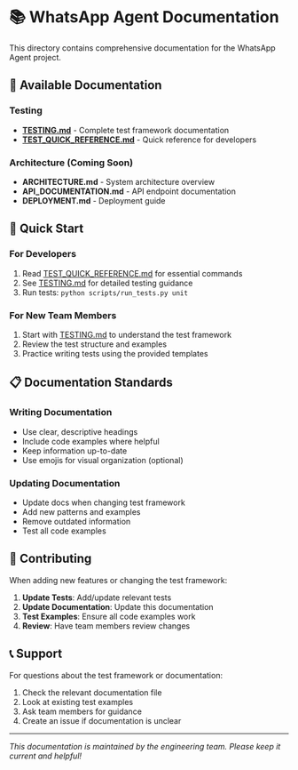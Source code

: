 # 📚 WhatsApp Agent Documentation

This directory contains comprehensive documentation for the WhatsApp Agent project.

## 📖 Available Documentation

### Testing
- **[TESTING.md](./TESTING.md)** - Complete test framework documentation
- **[TEST_QUICK_REFERENCE.md](./TEST_QUICK_REFERENCE.md)** - Quick reference for developers

### Architecture (Coming Soon)
- **ARCHITECTURE.md** - System architecture overview
- **API_DOCUMENTATION.md** - API endpoint documentation
- **DEPLOYMENT.md** - Deployment guide

## 🚀 Quick Start

### For Developers
1. Read [TEST_QUICK_REFERENCE.md](./TEST_QUICK_REFERENCE.md) for essential commands
2. See [TESTING.md](./TESTING.md) for detailed testing guidance
3. Run tests: `python scripts/run_tests.py unit`

### For New Team Members
1. Start with [TESTING.md](./TESTING.md) to understand the test framework
2. Review the test structure and examples
3. Practice writing tests using the provided templates

## 📋 Documentation Standards

### Writing Documentation
- Use clear, descriptive headings
- Include code examples where helpful
- Keep information up-to-date
- Use emojis for visual organization (optional)

### Updating Documentation
- Update docs when changing test framework
- Add new patterns and examples
- Remove outdated information
- Test all code examples

## 🤝 Contributing

When adding new features or changing the test framework:

1. **Update Tests**: Add/update relevant tests
2. **Update Documentation**: Update this documentation
3. **Test Examples**: Ensure all code examples work
4. **Review**: Have team members review changes

## 📞 Support

For questions about the test framework or documentation:

1. Check the relevant documentation file
2. Look at existing test examples
3. Ask team members for guidance
4. Create an issue if documentation is unclear

---

*This documentation is maintained by the engineering team. Please keep it current and helpful!*
